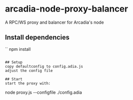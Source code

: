 # arcadia-node-proxy-balancer
A RPC/WS proxy and balancer for Arcadia's node

## Install dependencies
``
npm install
```

## Setup
copy defaultconfig to config.adia.js
adjust the config file

## Start
start the proxy with:
```
node proxy.js --configfile ./config.adia
```
